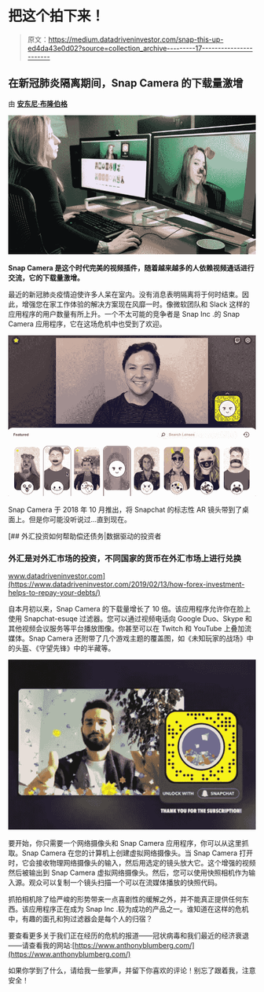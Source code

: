 # 把这个拍下来！

> 原文：<https://medium.datadriveninvestor.com/snap-this-up-ed4da43e0d02?source=collection_archive---------17----------------------->

## 在新冠肺炎隔离期间，Snap Camera 的下载量激增

由 [**安东尼·布隆伯格**](https://www.anthonyblumberg.com/)

![](img/0aa7bc88ab182624ce5cbe06830ed78b.png)

**Snap Camera 是这个时代完美的视频插件，随着越来越多的人依赖视频通话进行交流，它的下载量激增。**

最近的新冠肺炎疫情迫使许多人呆在室内。没有消息表明隔离将于何时结束。因此，增强您在家工作体验的解决方案现在风靡一时。像微软团队和 Slack 这样的应用程序的用户数量有所上升。一个不太可能的竞争者是 Snap Inc .的 Snap Camera 应用程序，它在这场危机中也受到了欢迎。

![](img/6e5ce76f093ff0925c63a960ac8e7ccb.png)

Snap Camera 于 2018 年 10 月推出，将 Snapchat 的标志性 AR 镜头带到了桌面上。但是你可能没听说过…直到现在。

[](https://www.datadriveninvestor.com/2019/02/13/how-forex-investment-helps-to-repay-your-debts/) [## 外汇投资如何帮助偿还债务|数据驱动的投资者

### 外汇是对外汇市场的投资，不同国家的货币在外汇市场上进行兑换

www.datadriveninvestor.com](https://www.datadriveninvestor.com/2019/02/13/how-forex-investment-helps-to-repay-your-debts/) 

自本月初以来，Snap Camera 的下载量增长了 10 倍。该应用程序允许你在脸上使用 Snapchat-esuqe 过滤器。您可以通过视频电话向 Google Duo、Skype 和其他视频会议服务等平台播放图像。你甚至可以在 Twitch 和 YouTube 上叠加流媒体。Snap Camera 还附带了几个游戏主题的覆盖图，如《未知玩家的战场》中的头盔、《守望先锋》中的半藏等。

![](img/0c38939f4e120176c37ab397683480eb.png)

要开始，你只需要一个网络摄像头和 Snap Camera 应用程序，你可以从这里抓取。Snap Camera 在您的计算机上创建虚拟网络摄像头。当 Snap Camera 打开时，它会接收物理网络摄像头的输入，然后用选定的镜头放大它。这个增强的视频然后被输出到 Snap Camera 虚拟网络摄像头。然后，您可以使用快照相机作为输入源。观众可以复制一个镜头扫描一个可以在流媒体播放的快照代码。

抓拍相机除了给严峻的形势带来一点喜剧性的缓解之外，并不能真正提供任何东西。该应用程序正在成为 Snap Inc .较为成功的产品之一。谁知道在这样的危机中，有趣的面孔和狗过滤器会是每个人的归宿？

要查看更多关于我们正在经历的危机的报道——冠状病毒和我们最近的经济衰退——请查看我的网站:[https://www.anthonyblumberg.com/](https://www.anthonyblumberg.com/)

如果你学到了什么，请给我一些掌声，并留下你喜欢的评论！别忘了跟着我，注意安全！
